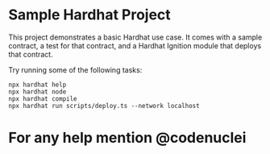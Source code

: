 # Sample Hardhat Project

This project demonstrates a basic Hardhat use case. It comes with a sample contract, a test for that contract, and a Hardhat Ignition module that deploys that contract.

Try running some of the following tasks:

```shell
npx hardhat help
npx hardhat node
npx hardhat compile
npx hardhat run scripts/deploy.ts --network localhost
```
# For any help mention @codenuclei 
